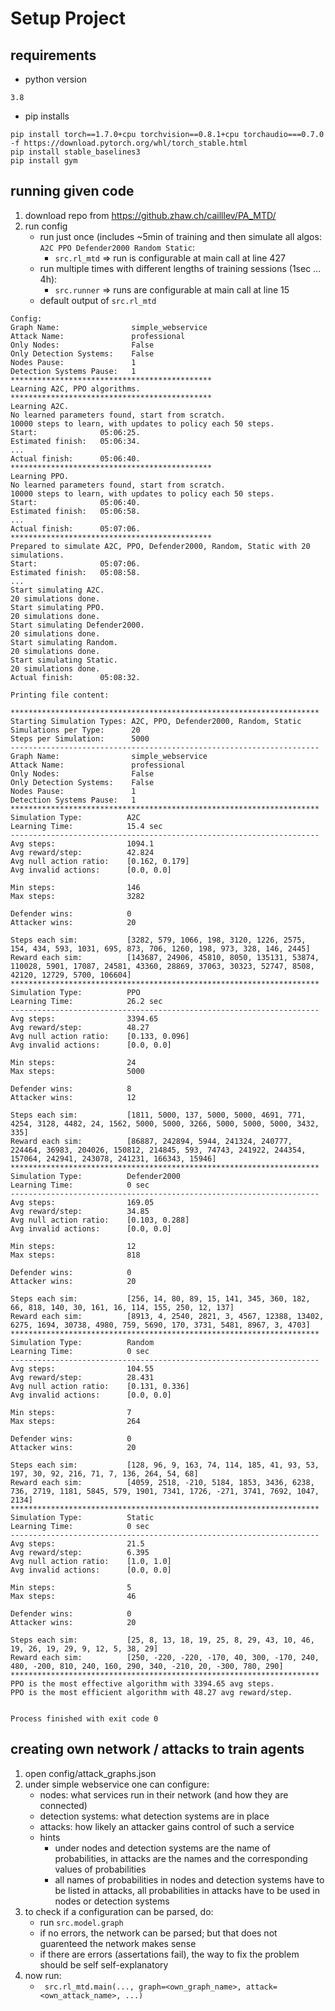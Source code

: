 # Setup Project
## requirements
- python version
```
3.8
```
- pip installs
```
pip install torch==1.7.0+cpu torchvision==0.8.1+cpu torchaudio===0.7.0 -f https://download.pytorch.org/whl/torch_stable.html
pip install stable_baselines3
pip install gym
```
## running given code 
1. download repo from https://github.zhaw.ch/cailllev/PA_MTD/
2. run config
    - run just once (includes ~5min of training and then simulate all algos: ```A2C PPO Defender2000 Random Static```:
        - `` src.rl_mtd `` => run is configurable at main call at line 427 
    - run multiple times with different lengths of training sessions (1sec ... 4h):
        - `` src.runner `` => runs are configurable at main call at line 15
    - default output of `` src.rl_mtd ``
```
Config:
Graph Name:                simple_webservice
Attack Name:               professional
Only Nodes:                False
Only Detection Systems:    False
Nodes Pause:               1
Detection Systems Pause:   1
*********************************************
Learning A2C, PPO algorithms.
*********************************************
Learning A2C.
No learned parameters found, start from scratch.
10000 steps to learn, with updates to policy each 50 steps.
Start:              05:06:25.
Estimated finish:   05:06:34.
...
Actual finish:      05:06:40.
*********************************************
Learning PPO.
No learned parameters found, start from scratch.
10000 steps to learn, with updates to policy each 50 steps.
Start:              05:06:40.
Estimated finish:   05:06:58.
...
Actual finish:      05:07:06.
*********************************************
Prepared to simulate A2C, PPO, Defender2000, Random, Static with 20 simulations.
Start:              05:07:06.
Estimated finish:   05:08:58.
...
Start simulating A2C.
20 simulations done.
Start simulating PPO.
20 simulations done.
Start simulating Defender2000.
20 simulations done.
Start simulating Random.
20 simulations done.
Start simulating Static.
20 simulations done.
Actual finish:      05:08:32.

Printing file content:

*********************************************************************
Starting Simulation Types: A2C, PPO, Defender2000, Random, Static
Simulations per Type:      20
Steps per Simulation:      5000
---------------------------------------------------------------------
Graph Name:                simple_webservice
Attack Name:               professional
Only Nodes:                False
Only Detection Systems:    False
Nodes Pause:               1
Detection Systems Pause:   1
*********************************************************************
Simulation Type:          A2C
Learning Time:            15.4 sec
---------------------------------------------------------------------
Avg steps:                1094.1
Avg reward/step:          42.824
Avg null action ratio:    [0.162, 0.179]
Avg invalid actions:      [0.0, 0.0]

Min steps:                146
Max steps:                3282

Defender wins:            0
Attacker wins:            20

Steps each sim:           [3282, 579, 1066, 198, 3120, 1226, 2575, 154, 434, 593, 1031, 695, 873, 706, 1260, 198, 973, 328, 146, 2445]
Reward each sim:          [143687, 24906, 45810, 8050, 135131, 53874, 110028, 5901, 17087, 24581, 43360, 28869, 37063, 30323, 52747, 8508, 42120, 12729, 5700, 106604]
*********************************************************************
Simulation Type:          PPO
Learning Time:            26.2 sec
---------------------------------------------------------------------
Avg steps:                3394.65
Avg reward/step:          48.27
Avg null action ratio:    [0.133, 0.096]
Avg invalid actions:      [0.0, 0.0]

Min steps:                24
Max steps:                5000

Defender wins:            8
Attacker wins:            12

Steps each sim:           [1811, 5000, 137, 5000, 5000, 4691, 771, 4254, 3128, 4482, 24, 1562, 5000, 5000, 3266, 5000, 5000, 5000, 3432, 335]
Reward each sim:          [86887, 242894, 5944, 241324, 240777, 224464, 36983, 204026, 150812, 214845, 593, 74743, 241922, 244354, 157064, 242941, 243078, 241231, 166343, 15946]
*********************************************************************
Simulation Type:          Defender2000
Learning Time:            0 sec
---------------------------------------------------------------------
Avg steps:                169.05
Avg reward/step:          34.85
Avg null action ratio:    [0.103, 0.288]
Avg invalid actions:      [0.0, 0.0]

Min steps:                12
Max steps:                818

Defender wins:            0
Attacker wins:            20

Steps each sim:           [256, 14, 80, 89, 15, 141, 345, 360, 182, 66, 818, 140, 30, 161, 16, 114, 155, 250, 12, 137]
Reward each sim:          [8913, 4, 2540, 2821, 3, 4567, 12388, 13402, 6275, 1694, 30738, 4980, 759, 5690, 170, 3731, 5481, 8967, 3, 4703]
*********************************************************************
Simulation Type:          Random
Learning Time:            0 sec
---------------------------------------------------------------------
Avg steps:                104.55
Avg reward/step:          28.431
Avg null action ratio:    [0.131, 0.336]
Avg invalid actions:      [0.0, 0.0]

Min steps:                7
Max steps:                264

Defender wins:            0
Attacker wins:            20

Steps each sim:           [128, 96, 9, 163, 74, 114, 185, 41, 93, 53, 197, 30, 92, 216, 71, 7, 136, 264, 54, 68]
Reward each sim:          [4059, 2518, -210, 5184, 1853, 3436, 6238, 736, 2719, 1181, 5845, 579, 1901, 7341, 1726, -271, 3741, 7692, 1047, 2134]
*********************************************************************
Simulation Type:          Static
Learning Time:            0 sec
---------------------------------------------------------------------
Avg steps:                21.5
Avg reward/step:          6.395
Avg null action ratio:    [1.0, 1.0]
Avg invalid actions:      [0.0, 0.0]

Min steps:                5
Max steps:                46

Defender wins:            0
Attacker wins:            20

Steps each sim:           [25, 8, 13, 18, 19, 25, 8, 29, 43, 10, 46, 19, 26, 19, 29, 9, 12, 5, 38, 29]
Reward each sim:          [250, -220, -220, -170, 40, 300, -170, 240, 480, -200, 810, 240, 160, 290, 340, -210, 20, -300, 780, 290]
*********************************************************************
PPO is the most effective algorithm with 3394.65 avg steps.
PPO is the most efficient algorithm with 48.27 avg reward/step.


Process finished with exit code 0
```
## creating own network / attacks to train agents
1. open config/attack_graphs.json
2. under simple webservice one can configure:
    - nodes: what services run in their network (and how they are connected)
    - detection systems: what detection systems are in place
    - attacks: how likely an attacker gains control of such a service
    - hints
        - under nodes and detection systems are the name of probabilities, in attacks are the names and the 
        corresponding values of probabilities
        - all names of probabilities in nodes and detection systems have to be listed in attacks, all probabilities in 
        attacks have to be used in nodes or detection systems
3. to check if a configuration can be parsed, do:
    - run ``` src.model.graph ```
    - if no errors, the network can be parsed; but that does not guarenteed the network makes sense
    - if there are errors (assertations fail), the way to fix the problem should be self self-explanatory
4. now run:
    - ``` src.rl_mtd.main(..., graph=<own_graph_name>, attack=<own_attack_name>, ...)```
